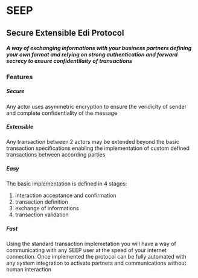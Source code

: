 # __SEEP__
## Secure Extensible Edi Protocol
##### A way of exchanging informations with your business partners defining your own format and relying on strong authentication and forward secrecy to ensure confidentilaity of transactions

### Features
##### Secure
Any actor uses asymmetric encryption to ensure the veridicity of sender and complete confidentiality of the message

##### Extensible
Any transaction between 2 actors may be extended beyond the basic transaction specifications enabling the implementation of custom defined transactions between according parties

##### Easy
The basic implementation is defined in 4 stages:
  1. interaction acceptance and confirmation
  2. transaction definition
  3. exchange of informations
  4. transaction validation

##### Fast
Using the standard transaction implemetation you will have a way of communicating with any SEEP user at the speed of your internet connection. Once implemented the protocol can be fully automated with any system integration to activate partners and communications without human interaction

